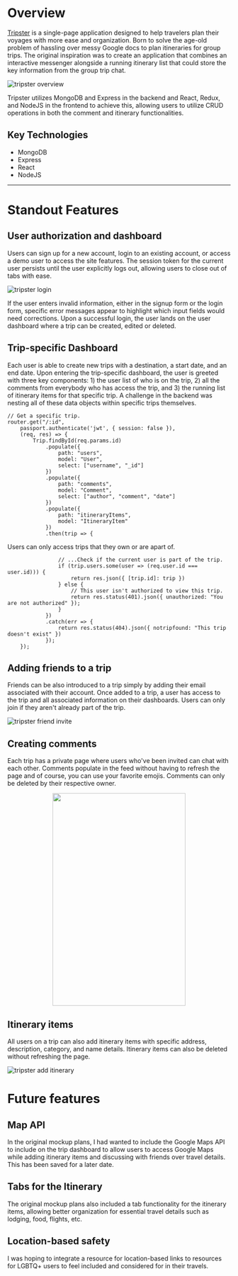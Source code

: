 # Overview

[Tripster](https://tripster-client.vercel.app/) is a single-page application designed to help travelers plan their voyages with more ease and organization. Born to solve the age-old problem of hassling over messy Google docs to plan itineraries for group trips. The original inspiration was to create an application that combines an interactive messenger alongside a running itinerary list that could store the key information from the group trip chat.

![tripster overview](https://github.com/raymondlang/tripster/assets/16345938/93274783-1136-4cce-b2fe-afcee817c6c0)

Tripster utilizes MongoDB and Express in the backend and React, Redux, and NodeJS in the frontend to achieve this, allowing users to utilize CRUD operations in both the comment and itinerary functionalities.

## Key Technologies

- MongoDB
- Express
- React
- NodeJS

---

# Standout Features

## User authorization and dashboard

Users can sign up for a new account, login to an existing account, or access a demo user to access the site features. The session token for the current user persists until the user explicitly logs out, allowing users to close out of tabs with ease.

![tripster login](https://github.com/raymondlang/tripster/assets/16345938/75293e78-73a0-479a-98e6-9f76bbbe7b4f)

If the user enters invalid information, either in the signup form or the login form, specific error messages appear to highlight which input fields would need corrections.
Upon a successful login, the user lands on the user dashboard where a trip can be created, edited or deleted.

## Trip-specific Dashboard

Each user is able to create new trips with a destination, a start date, and an end date. Upon entering the trip-specific dashboard, the user is greeted with three key components: 1) the user list of who is on the trip, 2) all the comments from everybody who has access the trip, and 3) the running list of itinerary items for that specific trip. A challenge in the backend was nesting all of these data objects within specific trips themselves.

```
// Get a specific trip.
router.get("/:id",
    passport.authenticate('jwt', { session: false }),
    (req, res) => {
        Trip.findById(req.params.id)
            .populate({
                path: "users",
                model: "User",
                select: ["username", "_id"]
            })
            .populate({
                path: "comments",
                model: "Comment",
                select: ["author", "comment", "date"]
            })
            .populate({
                path: "itineraryItems",
                model: "ItineraryItem"
            })
            .then(trip => {
```

Users can only access trips that they own or are apart of.

```
                // ...Check if the current user is part of the trip.
                if (trip.users.some(user => (req.user.id === user.id))) {
                    return res.json({ [trip.id]: trip })
                } else {
                    // This user isn't authorized to view this trip.
                    return res.status(401).json({ unauthorized: "You are not authorized" });
                }
            })
            .catch(err => {
                return res.status(404).json({ notripfound: "This trip doesn't exist" })
            });
    });
```

## Adding friends to a trip

Friends can be also introduced to a trip simply by adding their email associated with their account. Once added to a trip, a user has access to the trip and all associated information on their dashboards. Users can only join if they aren't already part of the trip.

![tripster friend invite](https://github.com/raymondlang/tripster/assets/16345938/be106c57-aa65-4061-a234-2d1f06ef0ebc)

## Creating comments

Each trip has a private page where users who've been invited can chat with each other. Comments populate in the feed without having to refresh the page and of course, you can use your favorite emojis. Comments can only be deleted by their respective owner.

<p align="center">
  <img src="https://media.giphy.com/media/aFKOGKWHlAkYOELmtl/giphy.gif" width="300" height="480" frameBorder="0" allowFullScreen>
</p>

## Itinerary items

All users on a trip can also add itinerary items with specific address, description, category, and name details. Itinerary items can also be deleted without refreshing the page.

![tripster add itinerary](https://github.com/raymondlang/tripster/assets/16345938/b068c412-150b-4cd9-b095-33413d862930)


# Future features

## Map API

In the original mockup plans, I had wanted to include the Google Maps API to include on the trip dashboard to allow users to access Google Maps while adding itinerary items and discussing with friends over travel details. This has been saved for a later date.

## Tabs for the Itinerary

The original mockup plans also included a tab functionality for the itinerary items, allowing better organization for essential travel details such as lodging, food, flights, etc.

## Location-based safety

I was hoping to integrate a resource for location-based links to resources for LGBTQ+ users to feel included and considered for in their travels.
